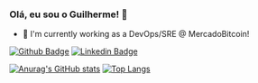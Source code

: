 ### Olá, eu sou o Guilherme! 👋

- 🔭 I'm currently working as a DevOps/SRE @ MercadoBitcoin!

[![Github Badge](https://img.shields.io/badge/-Github-000?style=flat-square&logo=Github&logoColor=white&link=https://github.com/GuilhermeMRodrigues)](https://github.com/GuilhermeMRodrigues)
[![Linkedin Badge](https://img.shields.io/badge/-LinkedIn-blue?style=flat-square&logo=Linkedin&logoColor=white&link=https://www.linkedin.com/in/guilherme-moreira-098027118/)](https://www.linkedin.com/in/guilherme-moreira-098027118/)

[![Anurag's GitHub stats](https://github-readme-stats.vercel.app/api?username=GuilhermeMRodrigues)](https://github.com/GuilhermeMRodrigues/github-readme-stats)
[![Top Langs](https://github-readme-stats.vercel.app/api/top-langs/?username=GuilhermeMRodrigues)](https://github.com/GuilhermeMRodrigues/github-readme-stats)
<!--
**GuilhermeMRodrigues/GuilhermeMRodrigues** is a ✨ _special_ ✨ repository because its `README.md` (this file) appears on your GitHub profile.

Here are some ideas to get you started:

- 🔭 I’m currently working on ...
- 🌱 I’m currently learning ...
- 👯 I’m looking to collaborate on ...
- 🤔 I’m looking for help with ...
- 💬 Ask me about ...
- 📫 How to reach me: ...
- 😄 Pronouns: ...
- ⚡ Fun fact: ...
-->
